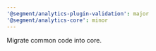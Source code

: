 ```yaml
---
'@segment/analytics-plugin-validation': major
'@segment/analytics-core': minor
---
```


Migrate common code into core.
